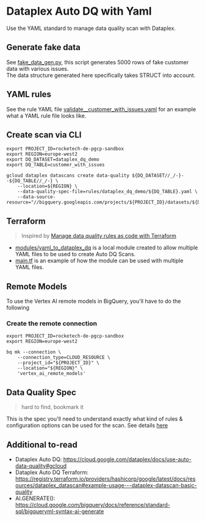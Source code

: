 # Dataplex Auto DQ with Yaml

Use the YAML standard to manage data quality scan with Dataplex. 

## Generate fake data
See [fake_data_gen.py](tools/data_gen/fake_data_gen_issues.py), this script generates 5000 rows of fake customer data with various issues.  
The data structure generated here specifically takes STRUCT into account. 

## YAML rules
See the rule YAML file [validate__customer_with_issues.yaml](rules/dataplex_dq_demo/customer_with_issues.yaml) for an example what a YAML rule file looks like.

## Create scan via CLI

```
export PROJECT_ID=rocketech-de-pgcp-sandbox
export REGION=europe-west2
export DQ_DATASET=dataplex_dq_demo
export DQ_TABLE=customer_with_issues

gcloud dataplex datascans create data-quality ${DQ_DATASET//_/-}--${DQ_TABLE//_/-} \
    --location=${REGION} \
    --data-quality-spec-file=rules/dataplex_dq_demo/${DQ_TABLE}.yaml \
    --data-source-resource="//bigquery.googleapis.com/projects/${PROJECT_ID}/datasets/${DQ_DATASET}/tables/${DQ_TABLE}"
```

## Terraform
> Inspired by [Manage data quality rules as code with Terraform](https://cloud.google.com/dataplex/docs/manage-data-quality-rules-as-code)

- [modules/yaml_to_dataplex_dq](modules/yaml_to_dataplex_dq) is a local module created to allow multiple YAML files to be used to create Auto DQ Scans.
- [main.tf](main.tf) is an example of how the module can be used with multiple YAML files.

## Remote Models
To use the Vertex AI remote models in BigQuery, you'll have to do the following

### Create the remote connection
```
export PROJECT_ID=rocketech-de-pgcp-sandbox
export REGION=europe-west2

bq mk --connection \
    --connection_type=CLOUD_RESOURCE \
    --project_id="${PROJECT_ID}" \
    --location="${REGION}" \
    'vertex_ai_remote_models'
```

## Data Quality Spec
> hard to find, bookmark it 

This is the spec you'll need to understand exactly what kind of rules & configuration options can be used for the scan. 
See details [here](https://cloud.google.com/dataplex/docs/reference/rest/v1/DataQualitySpec)

## Additional to-read

- Dataplex Auto DQ: https://cloud.google.com/dataplex/docs/use-auto-data-quality#gcloud
- Dataplex Auto DQ Terraform: https://registry.terraform.io/providers/hashicorp/google/latest/docs/resources/dataplex_datascan#example-usage---dataplex-datascan-basic-quality
- AI.GENERATE(): https://cloud.google.com/bigquery/docs/reference/standard-sql/bigqueryml-syntax-ai-generate